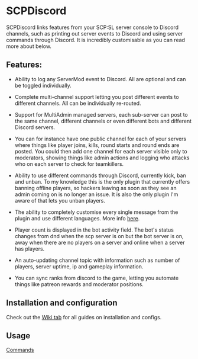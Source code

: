 # SCPDiscord

SCPDiscord links features from your SCP:SL server console to Discord channels, such as printing out server events to Discord and using server commands through Discord. It is incredibly customisable as you can read more about below.

## Features:

* Ability to log any ServerMod event to Discord. All are optional and can be toggled individually.

* Complete multi-channel support letting you post different events to different channels. All can be individually re-routed.

* Support for MultiAdmin managed servers, each sub-server can post to the same channel, different channels or even different bots and different Discord servers.

* You can for instance have one public channel for each of your servers where things like player joins, kills, round starts and round ends are posted. You could then add one channel for each server visible only to moderators, showing things like admin actions and logging who attacks who on each server to check for teamkillers.

* Ability to use different commands through Discord, currently kick, ban and unban. To my knowledge this is the only plugin that currently offers banning offline players, so hackers leaving as soon as they see an admin coming on is no longer an issue. It is also the only plugin I'm aware of that lets you unban players.

* The ability to completely customise every single message from the plugin and use different languages. More info [here](https://github.com/KarlOfDuty/SCPDiscord/wiki/Adding-a-language-or-switching-language).

* Player count is displayed in the bot activity field. The bot's status changes from dnd when the scp server is on but the bot server is on, away when there are no players on a server and online when a server has players.

* An auto-updating channel topic with information such as number of players, server uptime, ip and gameplay information.

* You can sync ranks from discord to the game, letting you automate things like patreon rewards and moderator positions.

## Installation and configuration

Check out the [Wiki tab](https://github.com/KarlOfDuty/SCPDiscord/wiki) for all guides on installation and configs.

## Usage

[Commands](https://github.com/KarlOfDuty/SCPDiscord/wiki/Commands)
